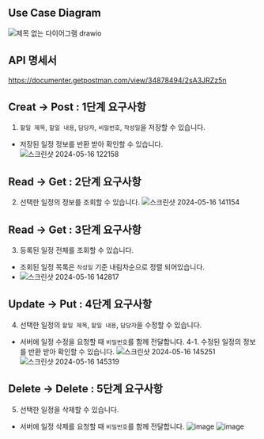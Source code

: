 ## Use Case Diagram
![제목 없는 다이어그램 drawio](https://github.com/gaeun7/scheduleProject/assets/162283154/1d7be0ca-8e75-49f3-9104-d586296bfc6f)

## API 명세서
https://documenter.getpostman.com/view/34878494/2sA3JRZz5n

## Creat -> Post : 1단계 요구사항
1. `할일 제목`, `할일 내용`, `담당자`, `비밀번호`, `작성일`을 저장할 수 있습니다.
- 저장된 일정 정보를 반환 받아 확인할 수 있습니다.
![스크린샷 2024-05-16 122158](https://github.com/gaeun7/scheduleProject/assets/162283154/c38b7b94-39f5-4ce3-a229-0c158b1c80a5)

## Read -> Get : 2단계 요구사항
2. 선택한 일정의 정보를 조회할 수 있습니다.
![스크린샷 2024-05-16 141154](https://github.com/gaeun7/scheduleProject/assets/162283154/513a44e5-b124-48c0-9fab-ab879b688c39)

## Read -> Get : 3단계 요구사항
3. 등록된 일정 전체를 조회할 수 있습니다.
- 조회된 일정 목록은 `작성일` 기준 내림차순으로 정렬 되어있습니다.
- ![스크린샷 2024-05-16 142817](https://github.com/gaeun7/scheduleProject/assets/162283154/cb58304a-3cce-4e13-ad5a-5ff5b677a68d)

## Update -> Put : 4단계 요구사항
4. 선택한 일정의 `할일 제목`, `할일 내용`, `담당자`을 수정할 수 있습니다.
- 서버에 일정 수정을 요청할 때 `비밀번호`를 함께 전달합니다.
4-1. 수정된 일정의 정보를 반환 받아 확인할 수 있습니다.
![스크린샷 2024-05-16 145251](https://github.com/gaeun7/scheduleProject/assets/162283154/63f1ef37-401d-4a97-b303-84e1a647d781)
![스크린샷 2024-05-16 145319](https://github.com/gaeun7/scheduleProject/assets/162283154/efd1e4b3-c768-455f-849e-87b5e9f5d293)

## Delete -> Delete : 5단계 요구사항
5. 선택한 일정을 삭제할 수 있습니다.
- 서버에 일정 삭제를 요청할 때 `비밀번호`를 함께 전달합니다.
![image](https://github.com/gaeun7/scheduleProject/assets/162283154/fc0f75b2-28c2-437a-a46e-a1a1c7296557)
![image](https://github.com/gaeun7/scheduleProject/assets/162283154/f3e9cc79-13a9-4a84-9920-4efe9926c58a)

